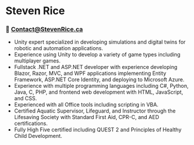 # Steven Rice

### 📧 Contact@StevenRice.ca

- Unity expert specialized in developing simulations and digital twins for robotic and automation applications.
- Experience using Unity to develop a variety of game types including multiplayer games.
- Fullstack .NET and ASP.NET developer with experience developing Blazor, Razor, MVC, and WPF applications implementing Entity Framework, ASP.NET Core Identity, and deploying to Microsoft Azure.
- Experience with multiple programming languages including C#, Python, Java, C, PHP, and frontend web development with HTML, JavaScript, and CSS.
- Experienced with all Office tools including scripting in VBA.
- Certified Aquatic Supervisor, Lifeguard, and Instructor through the Lifesaving Society with Standard First Aid, CPR-C, and AED certifications.
- Fully High Five certified including QUEST 2 and Principles of Healthy Child Development.
